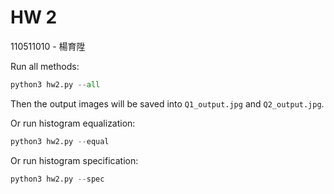 # HW 2
110511010 - 楊育陞

Run all methods:
```python
python3 hw2.py --all
```
Then the output images will be saved into `Q1_output.jpg` and `Q2_output.jpg`.

Or run histogram equalization:
```python
python3 hw2.py --equal
```

Or run histogram specification:
```python
python3 hw2.py --spec
```